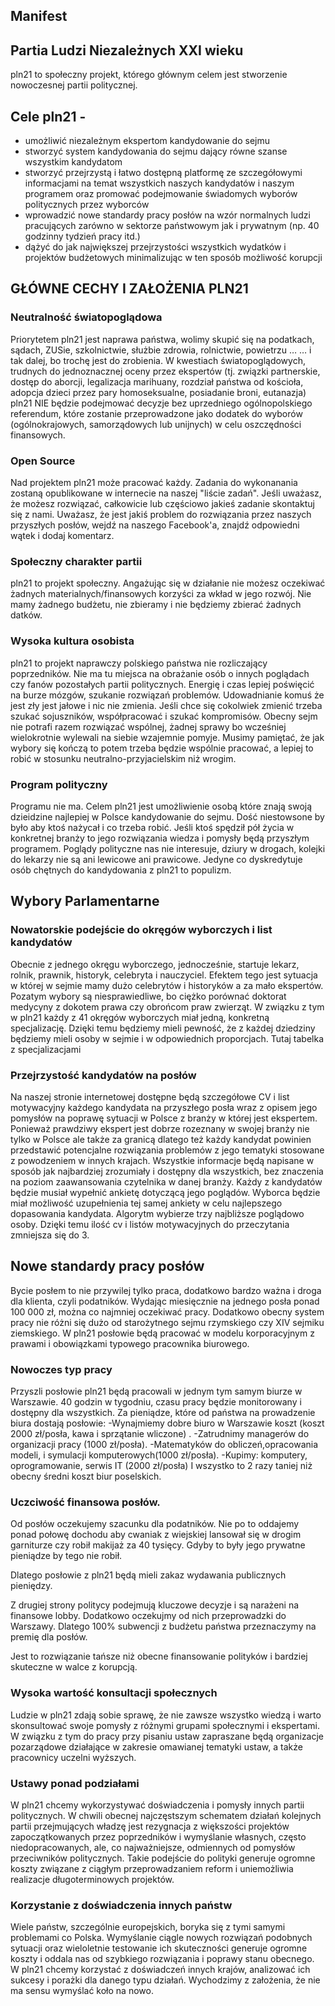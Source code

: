 ## Manifest

## Partia Ludzi Niezależnych XXI wieku
pln21 to społeczny projekt, którego głównym celem jest stworzenie nowoczesnej partii politycznej.

## Cele pln21 -
- umożliwić niezależnym ekspertom kandydowanie do sejmu
- stworzyć system kandydowania do sejmu dający równe szanse wszystkim kandydatom 
- stworzyć przejrzystą i łatwo dostępną platformę ze szczegółowymi informacjami na temat wszystkich naszych kandydatów i naszym programem oraz promować podejmowanie świadomych wyborów politycznych przez wyborców
- wprowadzić nowe standardy pracy posłów na wzór normalnych ludzi pracujących zarówno w sektorze państwowym jak i prywatnym (np. 40 godzinny tydzień pracy itd.)
- dążyć do jak największej przejrzystości wszystkich wydatków i projektów budżetowych minimalizując w ten sposób możliwość korupcji


## GŁÓWNE CECHY I ZAŁOŻENIA PLN21

### Neutralność światopoglądowa
Priorytetem pln21 jest naprawa państwa, wolimy skupić się na podatkach, sądach, ZUSie, szkolnictwie, służbie zdrowia, rolnictwie, powietrzu … … i tak dalej, bo trochę jest do zrobienia.
W kwestiach światopoglądowych, trudnych do jednoznacznej oceny przez ekspertów (tj. związki partnerskie, dostęp do aborcji, legalizacja marihuany, rozdział państwa od kościoła, adopcja dzieci przez pary homoseksualne, posiadanie broni, eutanazja) pln21  NIE będzie podejmować decyzje bez uprzedniego ogólnopolskiego referendum, które zostanie przeprowadzone jako dodatek do wyborów (ogólnokrajowych, samorządowych lub unijnych) w celu oszczędności finansowych.

### Open Source
Nad projektem pln21 może pracować każdy. Zadania do wykonanania zostaną opublikowane w internecie na naszej "liście zadań". Jeśli uważasz, że możesz rozwiązać, całkowicie lub częściowo jakieś zadanie skontaktuj się z nami. Uważasz, że jest jakiś problem do rozwiązania przez naszych przyszłych posłów, wejdź na naszego Facebook'a, znajdź odpowiedni wątek i dodaj komentarz.
### Społeczny charakter partii
pln21 to projekt społeczny. Angażując się w działanie nie możesz oczekiwać żadnych materialnych/finansowych korzyści za wkład w jego rozwój. Nie mamy żadnego budżetu, nie zbieramy i nie będziemy zbierać żadnych datków.
### Wysoka kultura osobista
pln21 to projekt naprawczy polskiego państwa nie rozliczający poprzedników. Nie ma tu miejsca na obrażanie osób o innych poglądach czy fanów pozostałych partii politycznych. Energię i czas lepiej poświęcić na burze mózgów, szukanie rozwiązań problemów. Udowadnianie komuś że jest zły jest jałowe i nic nie zmienia. Jeśli chce się cokolwiek zmienić trzeba szukać sojuszników, współpracować i szukać kompromisów. Obecny sejm nie potrafi razem rozwiązać wspólnej, żadnej sprawy bo wcześniej wielokrotnie wylewali na siebie wzajemnie pomyje. Musimy pamiętać, że jak wybory się kończą to potem trzeba będzie wspólnie pracować, a lepiej to robić w stosunku neutralno-przyjacielskim niż wrogim.
### Program polityczny
Programu nie ma. Celem pln21 jest umożliwienie osobą które znają swoją dzieidzine najlepiej w Polsce
kandydowanie do sejmu. Dość niestowsone by było aby ktoś nażycał i co trzeba robić. Jeśli ktoś spędził pół życia 
w konkretnej branży to jego rozwiązania wiedza i pomysły będą  przyszłym programem.
Poglądy polityczne nas nie interesuje, dziury w drogach, kolejki do lekarzy nie są ani lewicowe ani prawicowe.
Jedyne co dyskredytuje osób chętnych do kandydowania z pln21 to populizm.




## Wybory Parlamentarne

### Nowatorskie podejście do okręgów wyborczych i list kandydatów
Obecnie z jednego okręgu wyborczego, jednocześnie, startuje lekarz, rolnik, prawnik, historyk,
celebryta i nauczyciel. Efektem tego jest sytuacja w której w sejmie mamy dużo celebrytów i historyków
a za mało ekspertów. Pozatym wybory są niesprawiedliwe, bo ciężko porównać doktorat medycyny z dokotem prawa czy obrońcom praw zwierząt.
W związku z tym w pln21 każdy z 41 okręgów wyborczych miał jedną, konkretną specjalizację. Dzięki temu będziemy mieli pewność, że z każdej dziedziny będziemy mieli osoby w sejmie i w odpowiednich proporcjach.
Tutaj tabelka z specjalizacjami 

### Przejrzystość kandydatów na posłów
Na naszej stronie internetowej dostępne będą szczegółowe CV i list motywacyjny każdego kandydata na przyszłego posła wraz z opisem jego pomysłów na poprawę sytuacji w Polsce z branży w której jest ekspertem. Ponieważ prawdziwy ekspert jest dobrze rozeznany w swojej branży nie tylko w Polsce ale także za granicą dlatego też każdy kandydat powinien przedstawić potencjalne rozwiązania problemów z jego tematyki stosowane z powodzeniem w innych krajach. Wszystkie informacje będą napisane w sposób jak najbardziej zrozumiały i dostępny dla wszystkich, bez znaczenia na poziom zaawansowania czytelnika w danej branży. Każdy z kandydatów będzie musiał wypełnić ankietę dotyczącą jego poglądów.  Wyborca będzie miał możliwość uzupełnienia tej samej ankiety w celu najlepszego dopasowania kandydata. Algorytm wybierze trzy najbliższe poglądowo osoby. Dzięki temu ilość cv i listów motywacyjnych do przeczytania zmniejsza się do 3.

## Nowe standardy pracy posłów

Bycie posłem to nie przywilej tylko praca, dodatkowo bardzo ważna i droga dla klienta, czyli podatników. Wydając miesięcznie na jednego posła ponad 100 000 zł, można co najmniej oczekiwać pracy. Dodatkowo obecny system pracy nie różni się dużo od starożytnego sejmu rzymskiego czy XIV sejmiku ziemskiego.
W pln21 posłowie będą pracować w modelu korporacyjnym z prawami i obowiązkami typowego pracownika biurowego.

### Nowoczes typ pracy
Przyszli posłowie pln21 będą pracowali w jednym tym samym biurze w Warszawie.
40 godzin w tygodniu, czasu pracy będzie monitorowany i dostępny dla wszystkich.
Za pieniądze, które od państwa na prowadzenie biura dostają posłowie:
-Wynajmiemy dobre biuro w Warszawie koszt (koszt 2000 zł/posła, kawa i sprzątanie wliczone) .
-Zatrudnimy managerów do organizacji pracy (1000 zł/posła).
-Matematyków do obliczeń,opracowania modeli, i symulacji komputerowych(1000 zł/posła).
-Kupimy: komputery, oprogramowanie, serwis IT (2000 zł/posła)
I wszystko to 2 razy taniej niż obecny średni koszt biur poselskich.




### Uczciwość finansowa posłów.
Od posłów oczekujemy szacunku dla podatników. Nie po to oddajemy ponad połowę dochodu aby cwaniak z wiejskiej
lansował się w drogim garniturze czy robił makijaż za 40 tysięcy.
Gdyby to były jego prywatne pieniądze by tego nie robił.

Dlatego posłowie z pln21 będą mieli zakaz wydawania publicznych pieniędzy.

Z drugiej strony politycy podejmują kluczowe decyzje i są narażeni na finansowe lobby.
Dodatkowo oczekujmy od nich przeprowadzki do Warszawy.
Dlatego 100% subwencji z budżetu państwa przeznaczymy na premię dla posłów.

Jest to rozwiązanie tańsze niż obecne finansowanie polityków i bardziej skuteczne w walce z korupcją.



### Wysoka wartość konsultacji społecznych
Ludzie w pln21 zdają sobie sprawę, że nie zawsze wszystko wiedzą i warto skonsultować swoje pomysły z różnymi grupami społecznymi i ekspertami. W związku z tym do pracy przy pisaniu ustaw zapraszane będą organizacje pozarządowe działające w zakresie omawianej tematyki ustaw, a także pracownicy uczelni wyższych.

### Ustawy ponad podziałami
W pln21 chcemy wykorzystywać doświadczenia i pomysły innych partii politycznych. W chwili obecnej najczęstszym schematem działań kolejnych partii przejmujących władzę jest rezygnacja z większości projektów zapoczątkowanych przez poprzedników i wymyślanie własnych, często niedopracowanych, ale, co najważniejsze, odmiennych od pomysłów przeciwników politycznych. Takie podejście do polityki generuje ogromne koszty związane z ciągłym przeprowadzaniem reform i uniemożliwia realizacje długoterminowych projektów.

### Korzystanie z doświadczenia innych państw
Wiele państw, szczególnie europejskich, boryka się z tymi samymi problemami co Polska.
Wymyślanie ciągle nowych rozwiązań podobnych sytuacji oraz wieloletnie testowanie ich skuteczności
generuje ogromne koszty i oddala nas od szybkiego rozwiązania i poprawy stanu obecnego.
W pln21 chcemy korzystać z doświadczeń innych krajów,
analizować ich sukcesy i porażki dla danego typu działań.
Wychodzimy z założenia, że nie ma sensu wymyślać koło na nowo.






